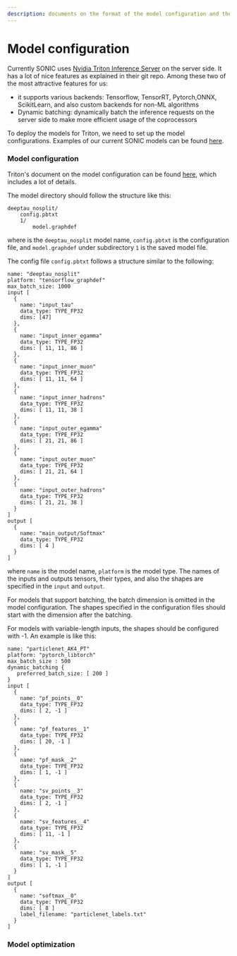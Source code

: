 ```yaml
---
description: documents on the format of the model configuration and the optimizations
---
```


# Model configuration

Currently SONIC uses [Nvidia Triton Inference Server](https://github.com/triton-inference-server/server) on the server side. It has a lot of nice features as explained in their git repo. Among these two of the most attractive features for us:

* it supports various backends: Tensorflow, TensorRT, Pytorch,ONNX, ScikitLearn, and also custom backends for non-ML algorithms
* Dynamic batching: dynamically batch the inference requests on the server side to make more efficient usage of the coprocessors

To deploy the models for Triton, we need to set up the model configurations. Examples of our current SONIC models can be found [here](https://github.com/fastmachinelearning/sonic-models/tree/master/models).

### Model configuration

Triton's document on the model configuration can be found [here](https://github.com/triton-inference-server/server/blob/main/docs/model\_configuration.md), which includes a lot of details.&#x20;

The model directory should follow the structure like this:

```
deeptau_nosplit/
    config.pbtxt
    1/
        model.graphdef
```

where is the `deeptau_nosplit` model name, `config.pbtxt` is the configuration file, and `model.graphdef` under subdirectory `1` is the saved model file.&#x20;

The config file `config.pbtxt` follows a structure similar to the following:

```
name: "deeptau_nosplit"
platform: "tensorflow_graphdef"
max_batch_size: 1000
input [
  {
    name: "input_tau"
    data_type: TYPE_FP32
    dims: [47]
  },
  {
    name: "input_inner_egamma"
    data_type: TYPE_FP32
    dims: [ 11, 11, 86 ]
  },
  {
    name: "input_inner_muon"
    data_type: TYPE_FP32
    dims: [ 11, 11, 64 ]
  },
  {
    name: "input_inner_hadrons"
    data_type: TYPE_FP32
    dims: [ 11, 11, 38 ]
  },
  {
    name: "input_outer_egamma"
    data_type: TYPE_FP32
    dims: [ 21, 21, 86 ]
  },
  {
    name: "input_outer_muon"
    data_type: TYPE_FP32
    dims: [ 21, 21, 64 ]
  },
  {
    name: "input_outer_hadrons"
    data_type: TYPE_FP32
    dims: [ 21, 21, 38 ]
  }
]
output [
  {
    name: "main_output/Softmax"
    data_type: TYPE_FP32
    dims: [ 4 ]
  }
]
```

where `name` is the model name, `platform` is the model type. The names of the inputs and outputs tensors, their types, and also the shapes are specified in the `input` and `output`.

For models that support batching, the batch dimension is omitted in the model configuration. The shapes specified in the configuration files should start with the dimension after the batching.

For models with variable-length inputs, the shapes should be configured with -1. An example is like this:

```
name: "particlenet_AK4_PT"
platform: "pytorch_libtorch"
max_batch_size : 500
dynamic_batching {
   preferred_batch_size: [ 200 ]
}
input [
  {
    name: "pf_points__0"
    data_type: TYPE_FP32
    dims: [ 2, -1 ]
  },
  {
    name: "pf_features__1"
    data_type: TYPE_FP32
    dims: [ 20, -1 ]
  },
  {
    name: "pf_mask__2"
    data_type: TYPE_FP32
    dims: [ 1, -1 ]
  },
  {
    name: "sv_points__3"
    data_type: TYPE_FP32
    dims: [ 2, -1 ]
  },
  {
    name: "sv_features__4"
    data_type: TYPE_FP32
    dims: [ 11, -1 ]
  },
  {
    name: "sv_mask__5"
    data_type: TYPE_FP32
    dims: [ 1, -1 ]
  }
]
output [
  {
    name: "softmax__0"
    data_type: TYPE_FP32
    dims: [ 8 ]
    label_filename: "particlenet_labels.txt"
  }
]
```

### Model optimization

